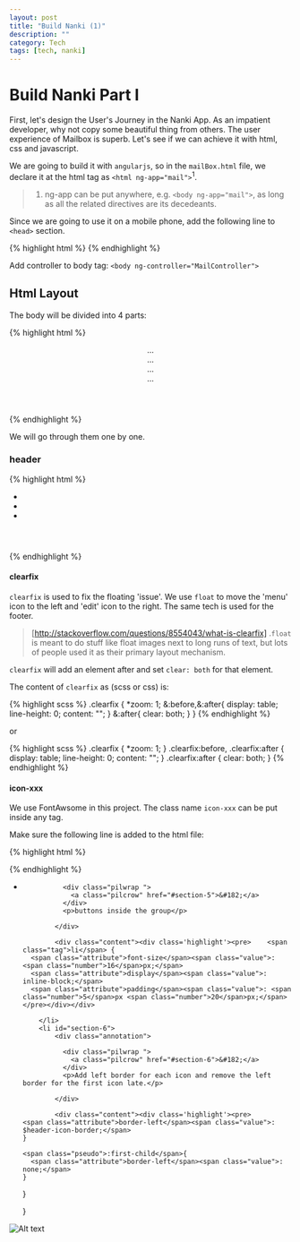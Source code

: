 ```yaml
---
layout: post
title: "Build Nanki (1)"
description: ""
category: Tech
tags: [tech, nanki]
---
```


# Build Nanki Part I
First, let's design the User's Journey in the Nanki App. As an impatient developer, why not copy some beautiful thing
from others. The user experience of Mailbox is superb. Let's see if we can achieve it with html, css and javascript.


We are going to build it with `angularjs`, so in the `mailBox.html` file, we declare it at the html tag as
`<html ng-app="mail">`<sup>1</sup>.

> 1. ng-app can be put anywhere, e.g. `<body ng-app="mail">`, as long as all the related directives are its decedeants.

Since we are going to use it on a mobile phone, add the following line to `<head>` section.

{% highlight html %}
<meta name="viewport" content="initial-scale = 1.0,maximum-scale = 1.0"/>
{% endhighlight %}

Add controller to body tag: `<body ng-controller="MailController">`

## Html Layout

The body will be divided into 4 parts:

{% highlight html %}
<div class="wrapper">
    <header class="clearfix"> ...
    <section class="search-bar"> ...
    <section class="container"> ...
    <footer class="clearfix"> ...
</div>
{% endhighlight %}

We will go through them one by one.

### header

{% highlight html %}
<header class="clearfix">
    <i class="menu icon-reorder"></i>
    <ul class="button-group">
        <li class="later icon-time"></li>
        <li class="inbox icon-inbox"></li>
        <li class="archive icon-ok"></li>
    </ul>
    <i class="edit icon-edit"></i>
</header>
{% endhighlight %}

#### clearfix

`clearfix` is used to fix the floating 'issue'. We use `float` to move the 'menu' icon to the left and 'edit' icon to the
right. The same tech is used for the footer.

> [http://stackoverflow.com/questions/8554043/what-is-clearfix] .`float` is meant to do stuff like float images next to
> long runs of text, but lots of people used it as their primary layout mechanism.

`clearfix` will add an element after and set `clear: both` for that element.

The content of `clearfix` as (scss or css) is:

{% highlight scss %}
.clearfix {
  *zoom: 1;
  &:before,&:after{
    display: table;
    line-height: 0;
    content: "";
  }
  &:after{
    clear: both;
  }
}
{% endhighlight %}

or

{% highlight scss %}
.clearfix {
  *zoom: 1;
}
.clearfix:before, .clearfix:after {
  display: table;
  line-height: 0;
  content: "";
}
.clearfix:after {
  clear: both;
}
{% endhighlight %}

#### icon-xxx

We use FontAwsome in this project. The class name `icon-xxx` can be put inside any tag.

Make sure the following line is added to the html file:

{% highlight html %}
<link charset='utf-8' href='css/font-awesome.css' rel='stylesheet' type='text/css'/>
{% endhighlight %}


<ul>
<li id="section-5">
            <div class="annotation">

              <div class="pilwrap ">
                <a class="pilcrow" href="#section-5">&#182;</a>
              </div>
              <p>buttons inside the group</p>

            </div>

            <div class="content"><div class='highlight'><pre>    <span class="tag">li</span> {
      <span class="attribute">font-size</span><span class="value">: <span class="number">16</span>px;</span>
      <span class="attribute">display</span><span class="value">: inline-block;</span>
      <span class="attribute">padding</span><span class="value">: <span class="number">5</span>px <span class="number">20</span>px;</span></pre></div></div>

        </li>
        <li id="section-6">
            <div class="annotation">

              <div class="pilwrap ">
                <a class="pilcrow" href="#section-6">&#182;</a>
              </div>
              <p>Add left border for each icon and remove the left border for the first icon late.</p>

            </div>

            <div class="content"><div class='highlight'><pre>      <span class="attribute">border-left</span><span class="value">: $header-icon-border;</span>
    }

    <span class="pseudo">:first-child</span>{
      <span class="attribute">border-left</span><span class="value">: none;</span>
    }
  }

}</pre></div></div>
</li>

</ul>

![Alt text](/assets/images/mailbox.png)
